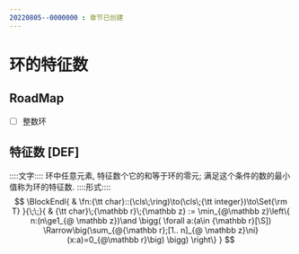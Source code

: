 ```yaml
---
20220805--0000000 : 章节已创建
---
```

# 环的特征数
## RoadMap
- [ ] 整数环

## 特征数 [DEF]
::::文字::::
环中任意元素, 特征数个它的和等于环的零元; 满足这个条件的数的最小值称为环的特征数. 
::::形式::::
$$
\BlockEndl{
    & \fn:{\tt char}::(\cls\;\ring)\to(\cls\;{\tt integer})\to\Set{\rm T}
}{\;\;}{
    & {\tt char}\;{\mathbb r}\;{\mathbb z} := 
    \min_{@\mathbb z}\left\{
        n:(n\ge1_{@ \mathbb z})\and
        \bigg(
            \forall a:(a\in {\mathbb r}[\S])
            \Rarrow\big(\sum_{@{\mathbb r};[1.. n]_{@ \mathbb z}\ni} (x:a)=0_{@\mathbb r}\big)
        \bigg)
    \right\}
}
$$
